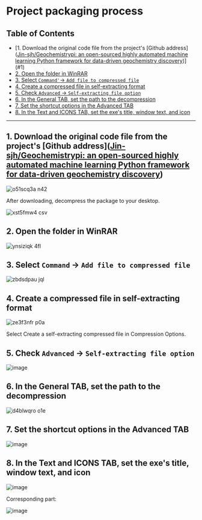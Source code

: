 # Project packaging process

## Table of Contents

- [1. Download the original code file from the project's [Github address]([Jin-sjh/Geochemistrypi: an open-sourced highly automated machine learning Python framework for data-driven geochemistry discovery](https://github.com/Jin-sjh/Geochemistrypi))](#1)
- [2. Open the folder in WinRAR](#2)
- [3. Select `Command'`-> `Add file to compressed file`](#3)
- [4. Create a compressed file in self-extracting format](#4)
- [5. Check  `Advanced` -> `Self-extracting file option`](#5)
- [6. In the General TAB, set the path to the decompression](#6)
- [7. Set the shortcut options in the Advanced TAB](#7)
- [8. In the Text and ICONS TAB, set the exe's title, window text, and icon](#8)

---

## 1. Download the original code file from the project's [Github address]([Jin-sjh/Geochemistrypi: an open-sourced highly automated machine learning Python framework for data-driven geochemistry discovery](https://github.com/Jin-sjh/Geochemistrypi))<a id="1"></a>

![o51scq3a n42](https://github.com/user-attachments/assets/dccaad75-6548-4264-9cf8-8d57c51b969c)

After downloading, decompress the package to your desktop.

![xst5fmw4 csv](https://github.com/user-attachments/assets/67b71efd-7339-4246-9208-b726385f682c)

## 2. Open the folder in WinRAR<a id="2"></a>

![ynsiziqk 4fl](https://github.com/user-attachments/assets/5762acc2-504b-4667-898d-da9f455b5eeb)

## 3. Select `Command` -> `Add file to compressed file`<a id="3"></a>

![zbdsdpau jql](https://github.com/user-attachments/assets/56122bb7-003e-468c-9f62-6c0d254e20a3)

## 4. Create a compressed file in self-extracting format<a id="4"></a>

![ze3f3nfr p0a](https://github.com/user-attachments/assets/a4f53646-4eb3-4ebb-86eb-86189ef5eff0)

Select Create a self-extracting compressed file in Compression Options.

## 5. Check  `Advanced` -> `Self-extracting file option`<a id="5"></a>

![image](https://github.com/user-attachments/assets/a922a0ab-1d10-4ad8-a242-d2615a3b1103)

## 6. In the General TAB, set the path to the decompression<a id="6"></a>

![d4blwqro o1e](https://github.com/user-attachments/assets/79e17f42-8d06-4cf7-aee9-a890c6a7fc80)

## 7. Set the shortcut options in the Advanced TAB<a id="7"></a>

![image](https://github.com/user-attachments/assets/ca9cd19b-2cbf-4b52-bafe-7d25960e4ed8)

## 8. In the Text and ICONS TAB, set the exe's title, window text, and icon<a id="8"></a>

![image](https://github.com/user-attachments/assets/033c2cf2-5ee5-45b1-be9f-cdf09b090765)

Corresponding part:

![image](https://github.com/user-attachments/assets/5bf0d112-480f-4dfd-aac3-4f5f1c7abbd7)
